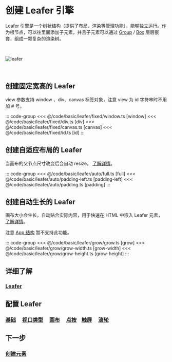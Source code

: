 # 创建 Leafer 引擎

[Leafer](/reference/display/Leafer.md) 引擎是一个树状结构（提供了布局、渲染等管理功能），能够独立运行。作为根节点，可以往里面添加子元素，并且子元素可以通过 [Group](/reference/display/Group.md) / [Box](/reference/display/Box.md) 层层嵌套，组成一颗复杂的渲染树。

<br/>

![leafer](/svg/leafer.svg)

<br/>

## 创建固定宽高的 Leafer

view 参数支持 window 、div、canvas 标签对象，注意 view 为 id 字符串时不用加 # 号。

::: code-group
<<< @/code/basic/leafer/fixed/window.ts [window]
<<< @/code/basic/leafer/fixed/div.ts [div]
<<< @/code/basic/leafer/fixed/canvas.ts [canvas]
<<< @/code/basic/leafer/fixed/id.ts [id]
:::

## 创建自适应布局的 Leafer

当画布的父节点尺寸改变后会自动 resize， [了解详情](/reference/config/app/canvas.md#自适应布局)。

::: code-group
<<< @/code/basic/leafer/auto/full.ts [full]
<<< @/code/basic/leafer/auto/padding-left.ts [padding-left]
<<< @/code/basic/leafer/auto/padding.ts [padding]
:::

## 创建自动生长的 Leafer

画布大小会生长，自动贴合实际内容，用于快速在 HTML 中嵌入 Leafer 元素，[了解详情](/reference/config/app/canvas.md#自动生长)。

注意 [App 结构](/guide/advanced/app.md) 暂不支持此功能。

::: code-group
<<< @/code/basic/leafer/grow/grow.ts [grow]
<<< @/code/basic/leafer/grow/grow-width.ts [grow-width]
<<< @/code/basic/leafer/grow/grow-height.ts [grow-height]
:::

## 详细了解

### [Leafer](/reference/display/Leafer.md)

## 配置 Leafer

### [基础](/reference/config/app/base.md) &nbsp; &nbsp; [视口类型](/reference/config/app/type.md) &nbsp; &nbsp; [画布](/reference/config/app/canvas.md) &nbsp; &nbsp; [点按](/reference/config/app/pointer.md) &nbsp; &nbsp;[触屏](/reference/config/app/touch.md) &nbsp; &nbsp; [滚轮](/reference/config/app/wheel.md)

## 下一步

### [创建元素](/guide/basic/display.md)

